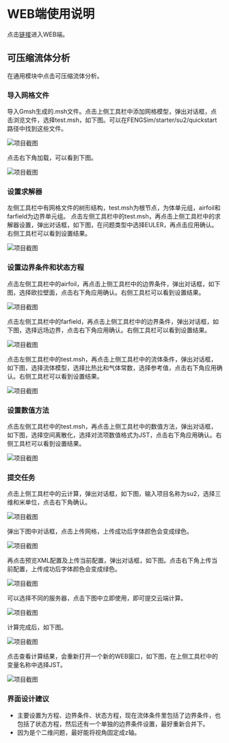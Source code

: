 # WEB端使用说明

点击[链接](https://run-web-app.pre-env.cae001.com/projects)进入WEB端。

## 可压缩流体分析

在通用模块中点击可压缩流体分析。

### 导入网格文件

导入Gmsh生成的.msh文件。点击上侧工具栏中添加网格模型，弹出对话框，点击浏览文件，选择test.msh，如下图。可以在FENGSim/starter/su2/quickstart路径中找到这些文件。

![项目截图](./fig/su2/1.png)

点击右下角加载，可以看到下图。

![项目截图](./fig/su2/2.png)

### 设置求解器

左侧工具栏中有网格文件的树形结构，test.msh为根节点，为体单元组，airfoil和farfield为边界单元组。
点击左侧工具栏中的test.msh，再点击上侧工具栏中的求解器设置，弹出对话框，如下图，在问题类型中选择EULER，再点击应用确认。
右侧工具栏可以看到设置结果。

![项目截图](./fig/su2/3.png)

### 设置边界条件和状态方程

点击左侧工具栏中的airfoil，再点击上侧工具栏中的边界条件，弹出对话框，如下图，选择欧拉壁面，点击右下角应用确认。右侧工具栏可以看到设置结果。

![项目截图](./fig/su2/4.png)

点击左侧工具栏中的farfield，再点击上侧工具栏中的边界条件，弹出对话框，如下图，选择远场边界，点击右下角应用确认。右侧工具栏可以看到设置结果。

![项目截图](./fig/su2/5.png)

点击左侧工具栏中的test.msh，再点击上侧工具栏中的流体条件，弹出对话框，如下图，选择流体模型，选择比热比和气体常数，选择参考值，点击右下角应用确认。右侧工具栏可以看到设置结果。

![项目截图](./fig/su2/6.png)

### 设置数值方法

点击左侧工具栏中的test.msh，再点击上侧工具栏中的数值方法，弹出对话框，如下图，选择空间离散化，选择对流项数值格式为JST，点击右下角应用确认。右侧工具栏可以看到设置结果。

![项目截图](./fig/su2/7.png)

### 提交任务

点击上侧工具栏中的云计算，弹出对话框，如下图，输入项目名称为su2，选择三维和米单位，点击右下角确认。

![项目截图](./fig/su2/8.png)

弹出下图中对话框，点击上传网格，上传成功后字体颜色会变成绿色。

![项目截图](./fig/su2/9.png)

再点击预览XML配置及上传当前配置，弹出对话框，如下图。点击右下角上传当前配置，上传成功后字体颜色会变成绿色。

![项目截图](./fig/su2/10.png)

可以选择不同的服务器，点击下图中立即使用，即可提交云端计算。

![项目截图](./fig/su2/11.png)

计算完成后，如下图。

![项目截图](./fig/su2/12.png)

点击查看计算结果，会重新打开一个新的WEB窗口，如下图，在上侧工具栏中的变量名称中选择JST。

![项目截图](./fig/su2/13.png)

### 界面设计建议

* 主要设置为方程、边界条件、状态方程，现在流体条件里包括了边界条件，也包括了状态方程，然后还有一个单独的边界条件设置，最好重新合并下。
* 因为是个二维问题，最好能将视角固定成z轴。
